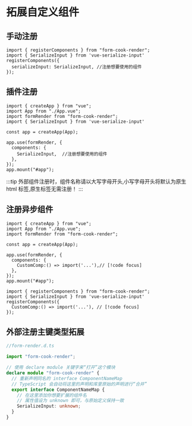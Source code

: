 # 拓展自定义组件

## 手动注册

```ts:line-numbers {}
import { registerComponents } from "form-cook-render";
import { SerializeInput } from 'vue-serialize-input'
registerComponents({
  serializeInput: SerializeInput, //注册想要使用的组件
});
```

## 插件注册

```ts:line-numbers {}
import { createApp } from "vue";
import App from "./App.vue";
import formRender from "form-cook-render";
import { SerializeInput } from 'vue-serialize-input'

const app = createApp(App);

app.use(formRender, {
  components: {
    SerializeInput,  //注册想要使用的组件
  },
});
app.mount("#app");
```

:::tip
外部组件注册时，组件名称请以大写字母开头,小写字母开头将默认为原生 html 标签,原生标签无需注册！
:::

## 注册异步组件

```ts:line-numbers {}
import { createApp } from "vue";
import App from "./App.vue";
import formRender from "form-cook-render";

const app = createApp(App);

app.use(formRender, {
  components: {
    CustomComp:() => import('...'),// [!code focus]
  },
});
app.mount("#app");
```

```ts:line-numbers {}
import { registerComponents } from "form-cook-render";
import { SerializeInput } from 'vue-serialize-input'
registerComponents({
  CustomComp:() => import('...'), // [!code focus]
});
```

## 外部注册主键类型拓展

```ts
//form-render.d.ts

import "form-cook-render";

// 使用 declare module 关键字来“打开”这个模块
declare module "form-cook-render" {
  // 重新声明同名的 interface ComponentNameMap
  // TypeScript 会自动将这里的声明和库里原始的声明进行“合并”
  export interface ComponentNameMap {
    // 在这里添加你想要扩展的组件名
    // 属性值设为 unknown 即可，与原始定义保持一致
    SerializeInput: unknown;
  }
}
```

